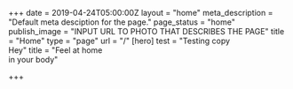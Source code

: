 +++
date = 2019-04-24T05:00:00Z
layout = "home"
meta_description = "Default meta desciption for the page."
page_status = "home"
publish_image = "INPUT URL TO PHOTO THAT DESCRIBES THE PAGE"
title = "Home"
type = "page"
url = "/"
[hero]
test = "Testing copy <br>Hey"
title = "Feel at home <br>in your body"

+++
